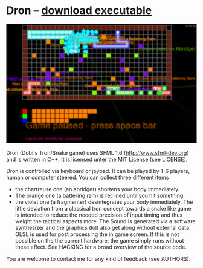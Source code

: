 # Dron – [download executable](https://www.daiw.de/Dron/Dron.zip)

![screenshot](screenshot.png)

Dron (Dobi's Tron/Snake game) uses SFML 1.6 (http://www.sfml-dev.org) and is written in C++.
It is licensed unter the MIT License (see LICENSE).

Dron is controlled via keyboard or joypad.
It can be played by 1-6 players, human or computer steered.
You can collect three different items
- the chartreuse one (an abridger) shortens your body immediately.
- The orange one (a battering ram) is reclined until you hit something.
- the violet one (a fragmenter) desintegrates your body immediately.
The little deviation from a classical tron concept towards a snake like game is intended
to reduce the needed precision of input timing and thus weight the tactical aspects more.
The Sound is generated via a software synthesizer and the graphics (lol) also get along
without external data.
GLSL is used for post processing the in game screen. If this is not possible on the the current hardware,
the game simply runs without these effect.
See HACKING for a broad overview of the source code.

You are welcome to contact me for any kind of feedback (see AUTHORS).